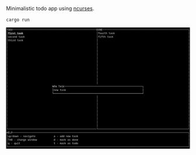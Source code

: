 Minimalistic todo app using [ncurses](https://invisible-island.net/ncurses).

```shell
cargo run
```

![](todo-rs.png)
